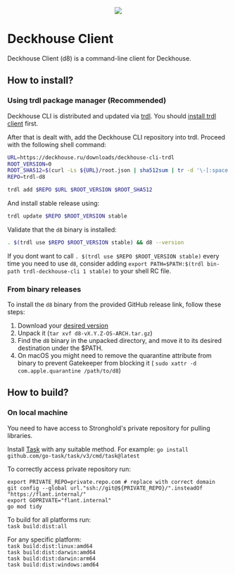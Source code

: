 <p align="center">
  <img src="https://github.com/user-attachments/assets/67c237f7-c8a4-4df3-b3f0-c5994876757a"/>
</p>


# Deckhouse Client

Deckhouse Client (d8) is a command-line client for Deckhouse.

## How to install?

### Using trdl package manager (Recommended)

Deckhouse CLI is distributed and updated via [trdl](https://trdl.dev/). You
should [install trdl client](https://trdl.dev/quickstart.html#installing-the-client) first.

After that is dealt with, add the Deckhouse CLI repository into trdl. Proceed with the following shell command:

```bash
URL=https://deckhouse.ru/downloads/deckhouse-cli-trdl
ROOT_VERSION=0
ROOT_SHA512=$(curl -Ls ${URL}/root.json | sha512sum | tr -d '\-[:space:]\n')
REPO=trdl-d8

trdl add $REPO $URL $ROOT_VERSION $ROOT_SHA512
```

And install stable release using:

```bash
trdl update $REPO $ROOT_VERSION stable
```

Validate that the `d8` binary is installed:

```bash
. $(trdl use $REPO $ROOT_VERSION stable) && d8 --version
```

If you dont want to call `. $(trdl use $REPO $ROOT_VERSION stable)` every time you need to use `d8`, consider adding `export PATH=$PATH:$(trdl bin-path trdl-deckhouse-cli 1 stable)` to your shell RC file.

### From binary releases

To install the `d8` binary from the provided GitHub release link, follow these steps:

1. Download your [desired version](https://github.com/deckhouse/deckhouse-cli/releases)
2. Unpack it (`tar xvf d8-vX.Y.Z-OS-ARCH.tar.gz`)
3. Find the `d8` binary in the unpacked directory, and move it to its desired destination under the $PATH.
4. On macOS you might need to remove the quarantine attribute from binary to prevent Gatekeeper from blocking it (
   `sudo xattr -d com.apple.quarantine /path/to/d8`)

## How to build?
###  On local machine

You need to have access to Stronghold's private repository for pulling libraries.

Install [Task](https://taskfile.dev/installation) with any suitable method. For example:
`go install github.com/go-task/task/v3/cmd/task@latest`

To correctly access private repository run:
```
export PRIVATE_REPO=private.repo.com # replace with correct domain
git config --global url."ssh://git@${PRIVATE_REPO}/".insteadOf "https://flant.internal/"
export GOPRIVATE="flant.internal"
go mod tidy
```

To build for all platforms run:  
`task build:dist:all`

For any specific platform:  
`task build:dist:linux:amd64`  
`task build:dist:darwin:amd64`  
`task build:dist:darwin:arm64`  
`task build:dist:windows:amd64`
